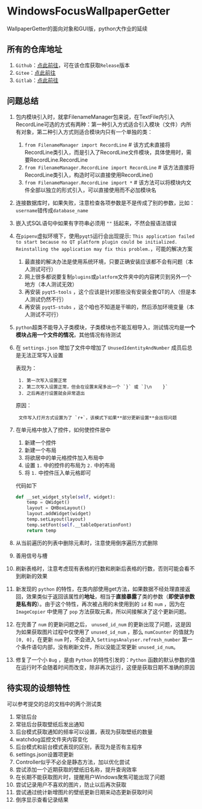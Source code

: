 # WindowsFocusWallpaperGetter
WallpaperGetter的面向对象和GUI版，python大作业的延续

## 所有的仓库地址

1. `Github`：[点此前往](https://github.com/DongCX-LDHSP/WindowsFocusWallpaperGetter)，可在该仓库获取`Release`版本
2. `Gitee`：[点此前往](https://gitee.com/rikdon/WindowsFocusWallpaperGetter)
3. `Gitlab`：[点此前往](https://gitlab.com/Rik-Don/windowsfocuswallpapergetter)

## 问题总结

1. 包内模块引入时，就拿FilenameManager包来说，在TextFile内引入RecordLine可选的方式有两种：第一种引入方式适合引入模块（文件）内所有对象，第二种引入方式则适合模块内只有一个单独的类：
    1. `from FilenameManager import RecordLine` # 该方式未直接将RecordLine类引入，而是引入了RecordLine文件模块，具体使用时，需要RecordLine.RecordLine
    2. `from FilenameManager.RecordLine import RecordLine` # 该方法直接将RecordLine类引入，构造时可以直接使用RecordLine()
    3. `from FilenameManager.RecordLine import *` # 该方法可以将模块内文件全部以独立的形式引入，可以直接使用而不必加模块名
    
2. 连接数据库时，如果失败，注意检查各项参数是不是传成了别的参数，比如：`username`错传成`database_name`
3. 嵌入式SQL语句中如果有字符串必须用 `""` 括起来，不然会报语法错误
4. 在`pipenv`虚拟环境下，使用`pyqt5`运行会出现提示: `This application failed to start because no QT platform plugin could be initialized. Reinstalling the application may fix this problem.`，可能的解决方案
    1. 最直接的解决办法是使用系统环境，只要正确安装应该都不会有问题（本人测试可行）
    2. 网上很多都说要复制`plugins`或`platform`文件夹中的内容拷贝到另外一个地方（本人测试无效）
    3. 再安装 `pyqt5-tools` ，这个应该是针对那些没有安装全套QT的人（但是本人测试仍然不行）
    4. 再安装 `pyqt5-stubs` ，这个咱也不知道是干嘛的，然后添加环境变量（本人测试不可行）
5. `python`超类不能导入子类模块，子类模块也不能互相导入，测试情况均是**一个模块占用一个文件的情况**，其他情况有待测试
6. 在 `settings.json` 增加了文件中增加了 `UnusedIdentityAndNumber` 成员后总是无法正常写入设置

    表现为：
    
        1. 第一次写入设置正常
        2. 第二次写入设置正常，但会在设置末尾多出一个 `}` 或 `]\n    }`
        3. 之后再进行设置就会异常退出
  
    原因：

        文件写入打开方式设置为了 `r+`，该模式下如果**部分更新设置**会出现问题
7. 在单元格中放入了控件，如何使控件居中
    1. 新建一个控件
    2. 新建一个布局
    3. 将欲居中的单元格控件加入布局中
    4. 设置 `1.` 中的控件的布局为 `2.` 中的布局
    5. 将 `1.` 中控件压入单元格即可

    代码如下
    ```python
    def __set_widget_style(self, widget):
        temp = QWidget()
        layout = QHBoxLayout()
        layout.addWidget(widget)
        temp.setLayout(layout)
        temp.setFont(self.__tableOperationFont)
        return temp
    ```
8. 从当前遍历的列表中删除元素时，注意使用倒序遍历方式删除
9. 善用信号与槽
10. 刷新表格时，注意考虑现有表格的行数和刷新后表格的行数，否则可能会看不到刷新的效果
11. 新发现的 `python` 的特性，在类内部使用get方法，如果数据不经处理直接返回，效果类似于返回该属性的**地址**，相当于**直接暴露**了类的参数（**即使该参数是私有的**）。由于这个特性，再次被占用的未使用到的 `id` 和 `num` ，因为在 `ImageCopier` 中使用了 `pop` 方法获取元素，所以间接解决了这个更新问题。
12. 在完善了 `num` 的更新问题之后， `unused_id_num` 的更新出现了问题，这是因为如果获取图片过程中仅使用了 `unused_id_num` ，那么 `numCounter` 的值就为 `[0, 0]`，在更新 `num` 时，不会进入 `SettingsAnalyser.refresh_number` 第一个条件语句内部，没有刷新文件，所以没能正常更新 `unused_id_num`。
13. 修复了一个小 `Bug` ，是由 `Python` 的特性引发的：`Python` 函数的默认参数的值在运行时不会随着时间而改变，除非再次运行，这便是获取日期不准确的原因

## 待实现的设想特性

可以参考提交的总的文档中的两个测试类

1. 常驻后台
2. 常驻后台获取壁纸后发出通知
3. 后台模式获取通知的频率可以设置，表现为获取壁纸的数量
4. watchdog监控文件夹内容变化
5. 后台模式和前台模式表现的区别，表现为是否有主程序
6. settings.json设置项更新
7. Controller似乎不必全是静态方法，加以优化尝试
8. 尝试添加一个近期获取的壁纸旧名称，提升查询效率
9. 在长期不能获取图片时，提醒用户Windows聚焦可能出现了问题
10. 尝试记录用户不喜欢的图片，防止以后再次获取
11. 尝试通过统计新增图片的壁纸更新日期来动态更新获取时间
12. 倒序显示查看记录结果
